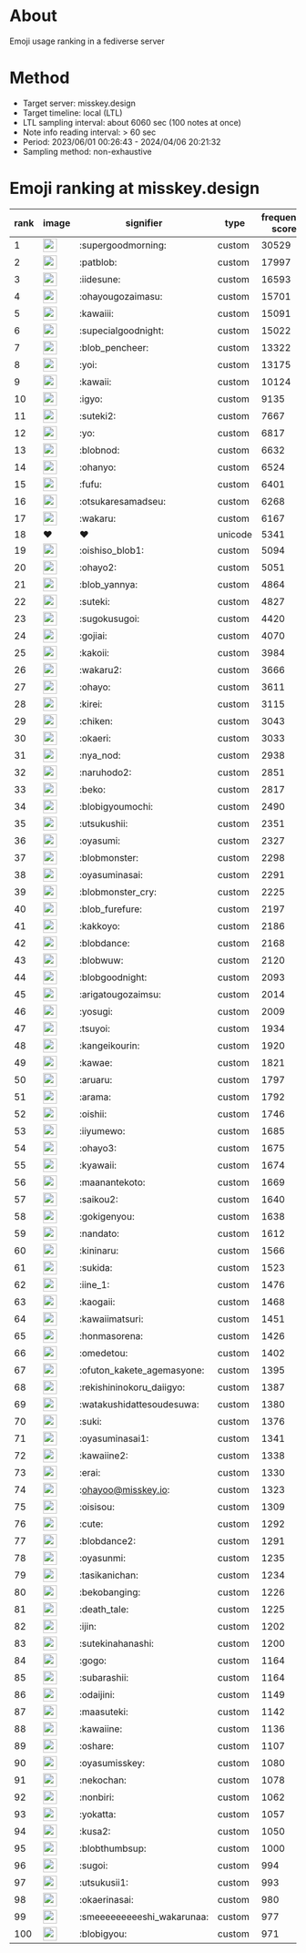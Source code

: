 # About
Emoji usage ranking in a fediverse server

# Method
- Target server: misskey.design
- Target timeline: local (LTL)
- LTL sampling interval: about 6060 sec (100 notes at once)
- Note info reading interval: > 60 sec
- Period: 2023/06/01 00:26:43 - 2024/04/06 20:21:32 
- Sampling method: non-exhaustive

# Emoji ranking at misskey.design

|rank|image|signifier|type|frequency score|
|----|----|----|----|----|
|1|<img height="24" src="https://misskey.design/emoji/supergoodmorning.webp">|:supergoodmorning:|custom|30529|
|2|<img height="24" src="https://misskey.design/emoji/patblob.webp">|:patblob:|custom|17997|
|3|<img height="24" src="https://misskey.design/emoji/iidesune.webp">|:iidesune:|custom|16593|
|4|<img height="24" src="https://misskey.design/emoji/ohayougozaimasu.webp">|:ohayougozaimasu:|custom|15701|
|5|<img height="24" src="https://misskey.design/emoji/kawaiii.webp">|:kawaiii:|custom|15091|
|6|<img height="24" src="https://misskey.design/emoji/supecialgoodnight.webp">|:supecialgoodnight:|custom|15022|
|7|<img height="24" src="https://misskey.design/emoji/blob_pencheer.webp">|:blob_pencheer:|custom|13322|
|8|<img height="24" src="https://misskey.design/emoji/yoi.webp">|:yoi:|custom|13175|
|9|<img height="24" src="https://misskey.design/emoji/kawaii.webp">|:kawaii:|custom|10124|
|10|<img height="24" src="https://misskey.design/emoji/igyo.webp">|:igyo:|custom|9135|
|11|<img height="24" src="https://misskey.design/emoji/suteki2.webp">|:suteki2:|custom|7667|
|12|<img height="24" src="https://misskey.design/emoji/yo.webp">|:yo:|custom|6817|
|13|<img height="24" src="https://misskey.design/emoji/blobnod.webp">|:blobnod:|custom|6632|
|14|<img height="24" src="https://misskey.design/emoji/ohanyo.webp">|:ohanyo:|custom|6524|
|15|<img height="24" src="https://misskey.design/emoji/fufu.webp">|:fufu:|custom|6401|
|16|<img height="24" src="https://misskey.design/emoji/otsukaresamadseu.webp">|:otsukaresamadseu:|custom|6268|
|17|<img height="24" src="https://misskey.design/emoji/wakaru.webp">|:wakaru:|custom|6167|
|18|❤|❤|unicode|5341|
|19|<img height="24" src="https://misskey.design/emoji/oishiso_blob1.webp">|:oishiso_blob1:|custom|5094|
|20|<img height="24" src="https://misskey.design/emoji/ohayo2.webp">|:ohayo2:|custom|5051|
|21|<img height="24" src="https://misskey.design/emoji/blob_yannya.webp">|:blob_yannya:|custom|4864|
|22|<img height="24" src="https://misskey.design/emoji/suteki.webp">|:suteki:|custom|4827|
|23|<img height="24" src="https://misskey.design/emoji/sugokusugoi.webp">|:sugokusugoi:|custom|4420|
|24|<img height="24" src="https://misskey.design/emoji/gojiai.webp">|:gojiai:|custom|4070|
|25|<img height="24" src="https://misskey.design/emoji/kakoii.webp">|:kakoii:|custom|3984|
|26|<img height="24" src="https://misskey.design/emoji/wakaru2.webp">|:wakaru2:|custom|3666|
|27|<img height="24" src="https://misskey.design/emoji/ohayo.webp">|:ohayo:|custom|3611|
|28|<img height="24" src="https://misskey.design/emoji/kirei.webp">|:kirei:|custom|3115|
|29|<img height="24" src="https://misskey.design/emoji/chiken.webp">|:chiken:|custom|3043|
|30|<img height="24" src="https://misskey.design/emoji/okaeri.webp">|:okaeri:|custom|3033|
|31|<img height="24" src="https://misskey.design/emoji/nya_nod.webp">|:nya_nod:|custom|2938|
|32|<img height="24" src="https://misskey.design/emoji/naruhodo2.webp">|:naruhodo2:|custom|2851|
|33|<img height="24" src="https://misskey.design/emoji/beko.webp">|:beko:|custom|2817|
|34|<img height="24" src="https://misskey.design/emoji/blobigyoumochi.webp">|:blobigyoumochi:|custom|2490|
|35|<img height="24" src="https://misskey.design/emoji/utsukushii.webp">|:utsukushii:|custom|2351|
|36|<img height="24" src="https://misskey.design/emoji/oyasumi.webp">|:oyasumi:|custom|2327|
|37|<img height="24" src="https://misskey.design/emoji/blobmonster.webp">|:blobmonster:|custom|2298|
|38|<img height="24" src="https://misskey.design/emoji/oyasuminasai.webp">|:oyasuminasai:|custom|2291|
|39|<img height="24" src="https://misskey.design/emoji/blobmonster_cry.webp">|:blobmonster_cry:|custom|2225|
|40|<img height="24" src="https://misskey.design/emoji/blob_furefure.webp">|:blob_furefure:|custom|2197|
|41|<img height="24" src="https://misskey.design/emoji/kakkoyo.webp">|:kakkoyo:|custom|2186|
|42|<img height="24" src="https://misskey.design/emoji/blobdance.webp">|:blobdance:|custom|2168|
|43|<img height="24" src="https://misskey.design/emoji/blobwuw.webp">|:blobwuw:|custom|2120|
|44|<img height="24" src="https://misskey.design/emoji/blobgoodnight.webp">|:blobgoodnight:|custom|2093|
|45|<img height="24" src="https://misskey.design/emoji/arigatougozaimsu.webp">|:arigatougozaimsu:|custom|2014|
|46|<img height="24" src="https://misskey.design/emoji/yosugi.webp">|:yosugi:|custom|2009|
|47|<img height="24" src="https://misskey.design/emoji/tsuyoi.webp">|:tsuyoi:|custom|1934|
|48|<img height="24" src="https://misskey.design/emoji/kangeikourin.webp">|:kangeikourin:|custom|1920|
|49|<img height="24" src="https://misskey.design/emoji/kawae.webp">|:kawae:|custom|1821|
|50|<img height="24" src="https://misskey.design/emoji/aruaru.webp">|:aruaru:|custom|1797|
|51|<img height="24" src="https://misskey.design/emoji/arama.webp">|:arama:|custom|1792|
|52|<img height="24" src="https://misskey.design/emoji/oishii.webp">|:oishii:|custom|1746|
|53|<img height="24" src="https://misskey.design/emoji/iiyumewo.webp">|:iiyumewo:|custom|1685|
|54|<img height="24" src="https://misskey.design/emoji/ohayo3.webp">|:ohayo3:|custom|1675|
|55|<img height="24" src="https://misskey.design/emoji/kyawaii.webp">|:kyawaii:|custom|1674|
|56|<img height="24" src="https://misskey.design/emoji/maanantekoto.webp">|:maanantekoto:|custom|1669|
|57|<img height="24" src="https://misskey.design/emoji/saikou2.webp">|:saikou2:|custom|1640|
|58|<img height="24" src="https://misskey.design/emoji/gokigenyou.webp">|:gokigenyou:|custom|1638|
|59|<img height="24" src="https://misskey.design/emoji/nandato.webp">|:nandato:|custom|1612|
|60|<img height="24" src="https://misskey.design/emoji/kininaru.webp">|:kininaru:|custom|1566|
|61|<img height="24" src="https://misskey.design/emoji/sukida.webp">|:sukida:|custom|1523|
|62|<img height="24" src="https://misskey.design/emoji/iine_1.webp">|:iine_1:|custom|1476|
|63|<img height="24" src="https://misskey.design/emoji/kaogaii.webp">|:kaogaii:|custom|1468|
|64|<img height="24" src="https://misskey.design/emoji/kawaiimatsuri.webp">|:kawaiimatsuri:|custom|1451|
|65|<img height="24" src="https://misskey.design/emoji/honmasorena.webp">|:honmasorena:|custom|1426|
|66|<img height="24" src="https://misskey.design/emoji/omedetou.webp">|:omedetou:|custom|1402|
|67|<img height="24" src="https://misskey.design/emoji/ofuton_kakete_agemasyone.webp">|:ofuton_kakete_agemasyone:|custom|1395|
|68|<img height="24" src="https://misskey.design/emoji/rekishininokoru_daiigyo.webp">|:rekishininokoru_daiigyo:|custom|1387|
|69|<img height="24" src="https://misskey.design/emoji/watakushidattesoudesuwa.webp">|:watakushidattesoudesuwa:|custom|1380|
|70|<img height="24" src="https://misskey.design/emoji/suki.webp">|:suki:|custom|1376|
|71|<img height="24" src="https://misskey.design/emoji/oyasuminasai1.webp">|:oyasuminasai1:|custom|1341|
|72|<img height="24" src="https://misskey.design/emoji/kawaiine2.webp">|:kawaiine2:|custom|1338|
|73|<img height="24" src="https://misskey.design/emoji/erai.webp">|:erai:|custom|1330|
|74|<img height="24" src="https://misskey.design/emoji/ohayoo.webp">|:ohayoo@misskey.io:|custom|1323|
|75|<img height="24" src="https://misskey.design/emoji/oisisou.webp">|:oisisou:|custom|1309|
|76|<img height="24" src="https://misskey.design/emoji/cute.webp">|:cute:|custom|1292|
|77|<img height="24" src="https://misskey.design/emoji/blobdance2.webp">|:blobdance2:|custom|1291|
|78|<img height="24" src="https://misskey.design/emoji/oyasunmi.webp">|:oyasunmi:|custom|1235|
|79|<img height="24" src="https://misskey.design/emoji/tasikanichan.webp">|:tasikanichan:|custom|1234|
|80|<img height="24" src="https://misskey.design/emoji/bekobanging.webp">|:bekobanging:|custom|1226|
|81|<img height="24" src="https://misskey.design/emoji/death_tale.webp">|:death_tale:|custom|1225|
|82|<img height="24" src="https://misskey.design/emoji/ijin.webp">|:ijin:|custom|1202|
|83|<img height="24" src="https://misskey.design/emoji/sutekinahanashi.webp">|:sutekinahanashi:|custom|1200|
|84|<img height="24" src="https://misskey.design/emoji/gogo.webp">|:gogo:|custom|1164|
|85|<img height="24" src="https://misskey.design/emoji/subarashii.webp">|:subarashii:|custom|1164|
|86|<img height="24" src="https://misskey.design/emoji/odaijini.webp">|:odaijini:|custom|1149|
|87|<img height="24" src="https://misskey.design/emoji/maasuteki.webp">|:maasuteki:|custom|1142|
|88|<img height="24" src="https://misskey.design/emoji/kawaiine.webp">|:kawaiine:|custom|1136|
|89|<img height="24" src="https://misskey.design/emoji/oshare.webp">|:oshare:|custom|1107|
|90|<img height="24" src="https://misskey.design/emoji/oyasumisskey.webp">|:oyasumisskey:|custom|1080|
|91|<img height="24" src="https://misskey.design/emoji/nekochan.webp">|:nekochan:|custom|1078|
|92|<img height="24" src="https://misskey.design/emoji/nonbiri.webp">|:nonbiri:|custom|1062|
|93|<img height="24" src="https://misskey.design/emoji/yokatta.webp">|:yokatta:|custom|1057|
|94|<img height="24" src="https://misskey.design/emoji/kusa2.webp">|:kusa2:|custom|1050|
|95|<img height="24" src="https://misskey.design/emoji/blobthumbsup.webp">|:blobthumbsup:|custom|1000|
|96|<img height="24" src="https://misskey.design/emoji/sugoi.webp">|:sugoi:|custom|994|
|97|<img height="24" src="https://misskey.design/emoji/utsukusii1.webp">|:utsukusii1:|custom|993|
|98|<img height="24" src="https://misskey.design/emoji/okaerinasai.webp">|:okaerinasai:|custom|980|
|99|<img height="24" src="https://misskey.design/emoji/smeeeeeeeeeshi_wakarunaa.webp">|:smeeeeeeeeeshi_wakarunaa:|custom|977|
|100|<img height="24" src="https://misskey.design/emoji/blobigyou.webp">|:blobigyou:|custom|971|
